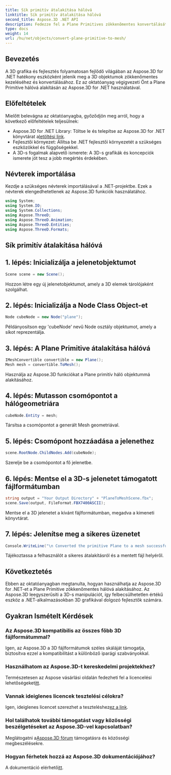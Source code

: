 ```yaml
---
title: Sík primitív átalakítása hálóvá
linktitle: Sík primitív átalakítása hálóvá
second_title: Aspose.3D .NET API
description: Fedezze fel a Plane Primitives zökkenőmentes konvertálását Mesh-re az Aspose.3D for .NET használatával. Emelje fel 3D grafikai fejlesztését erőfeszítés nélkül!
type: docs
weight: 14
url: /hu/net/objects/convert-plane-primitive-to-mesh/
---
```

## Bevezetés
A 3D grafika és fejlesztés folyamatosan fejlődő világában az Aspose.3D for .NET hatékony eszközként jelenik meg a 3D objektumok zökkenőmentes kezeléséhez és konvertálásához. Ez az oktatóanyag végigvezeti Önt a Plane Primitive hálóvá alakításán az Aspose.3D for .NET használatával.
## Előfeltételek
Mielőtt belevágna az oktatóanyagba, győződjön meg arról, hogy a következő előfeltételek teljesülnek:
-  Aspose.3D for .NET Library: Töltse le és telepítse az Aspose.3D for .NET könyvtárat a[letöltési link](https://releases.aspose.com/3d/net/).
- Fejlesztői környezet: Állítsa be .NET fejlesztői környezetét a szükséges eszközökkel és függőségekkel.
- A 3D-s fogalmak alapvető ismerete: A 3D-s grafikák és koncepciók ismerete jót tesz a jobb megértés érdekében.
## Névterek importálása
Kezdje a szükséges névterek importálásával a .NET-projektbe. Ezek a névterek elengedhetetlenek az Aspose.3D funkciók használatához.
```csharp
using System;
using System.IO;
using System.Collections;
using Aspose.ThreeD;
using Aspose.ThreeD.Animation;
using Aspose.ThreeD.Entities;
using Aspose.ThreeD.Formats;
```
## Sík primitív átalakítása hálóvá

## 1. lépés: Inicializálja a jelenetobjektumot
```csharp
Scene scene = new Scene();
```
Hozzon létre egy új jelenetobjektumot, amely a 3D elemek tárolójaként szolgálhat.
## 2. lépés: Inicializálja a Node Class Object-et
```csharp
Node cubeNode = new Node("plane");
```
Példányosítson egy 'cubeNode' nevű Node osztály objektumot, amely a síkot reprezentálja.
## 3. lépés: A Plane Primitive átalakítása hálóvá
```csharp
IMeshConvertible convertible = new Plane();
Mesh mesh = convertible.ToMesh();
```
Használja az Aspose.3D funkciókat a Plane primitív háló objektummá alakításához.
## 4. lépés: Mutasson csomópontot a hálógeometriára
```csharp
cubeNode.Entity = mesh;
```
Társítsa a csomópontot a generált Mesh geometriával.
## 5. lépés: Csomópont hozzáadása a jelenethez
```csharp
scene.RootNode.ChildNodes.Add(cubeNode);
```
Szerelje be a csomópontot a fő jelenetbe.
## 6. lépés: Mentse el a 3D-s jelenetet támogatott fájlformátumban
```csharp
string output = "Your Output Directory" + "PlaneToMeshScene.fbx";
scene.Save(output, FileFormat.FBX7400ASCII);
```
Mentse el a 3D jelenetet a kívánt fájlformátumban, megadva a kimeneti könyvtárat.
## 7. lépés: Jelenítse meg a sikeres üzenetet
```csharp
Console.WriteLine("\n Converted the primitive Plane to a mesh successfully.\nFile saved at " + output);
```
Tájékoztassa a felhasználót a sikeres átalakításról és a mentett fájl helyéről.
## Következtetés
Ebben az oktatóanyagban megtanulta, hogyan használhatja az Aspose.3D for .NET-et a Plane Primitive zökkenőmentes hálóvá alakításához. Az Aspose.3D leegyszerűsíti a 3D-s manipulációt, így felbecsülhetetlen értékű eszköz a .NET-alkalmazásokban 3D grafikával dolgozó fejlesztők számára.
## Gyakran Ismételt Kérdések
### Az Aspose.3D kompatibilis az összes főbb 3D fájlformátummal?
Igen, az Aspose.3D a 3D fájlformátumok széles skáláját támogatja, biztosítva ezzel a kompatibilitást a különböző iparági szabványokkal.
### Használhatom az Aspose.3D-t kereskedelmi projektekhez?
 Természetesen az Aspose vásárlási oldalán fedezheti fel a licencelési lehetőségeket[itt](https://purchase.aspose.com/buy).
### Vannak ideiglenes licencek tesztelési célokra?
 Igen, ideiglenes licencet szerezhet a teszteléshez[ez a link](https://purchase.aspose.com/temporary-license/).
### Hol találhatok további támogatást vagy közösségi beszélgetéseket az Aspose.3D-vel kapcsolatban?
 Meglátogatni a[Aspose.3D fórum](https://forum.aspose.com/c/3d/18) támogatásra és közösségi megbeszélésekre.
### Hogyan férhetek hozzá az Aspose.3D dokumentációjához?
 A dokumentáció elérhető[itt](https://reference.aspose.com/3d/net/).